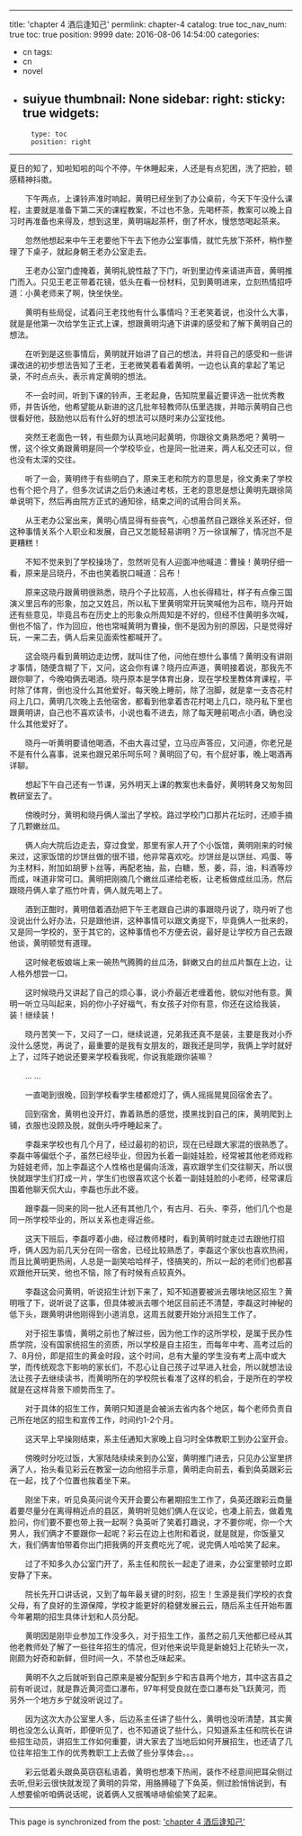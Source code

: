 
---
title: 'chapter 4  酒后逢知己'
permlink: chapter-4
catalog: true
toc_nav_num: true
toc: true
position: 9999
date: 2016-08-06 14:54:00
categories:
- cn
tags:
- cn
- novel
- suiyue
thumbnail: None
sidebar:
    right:
        sticky: true
widgets:
    -
        type: toc
        position: right
---


夏日的知了，知啦知啦的叫个不停，午休睡起来，人还是有点犯困，洗了把脸，顿感精神抖擞。

　　下午两点，上课铃声准时响起，黄明已经坐到了办公桌前，今天下午没什么课程，主要就是准备下第二天的课程教案，不过也不急，先喝杯茶，教案可以晚上自习时再准备也来得及，想到这里，黄明端起茶杯，倒了杯水，慢悠悠喝起茶来。

　　忽然他想起来中午王老要他下午去下他办公室事情，就忙先放下茶杯，稍作整理了下桌子，就起身朝王老办公室走去。

　　王老办公室门虚掩着，黄明礼貌性敲了下门，听到里边传来请进声音，黄明推门而入。只见王老正带着花镜，低头在看一份材料，见到黄明进来，立刻热情招呼道：小黄老师来了啊，快坐快坐。

　　黄明有些局促，试着问王老找他有什么事情吗？王老笑着说，也没什么大事，就是是他第一次给学生正式上课，想跟黄明沟通下讲课的感受和了解下黄明自己的想法。

　　在听到是这些事情后，黄明就开始讲了自己的想法，并将自己的感受和一些讲课改进的初步想法告知了王老，王老微笑着看着黄明，一边也认真的拿起了笔记录，不时点点头，表示肯定黄明的想法。

　　不一会时间，听到下课的铃声，王老起身，告知院里最近要评选一批优秀教师，并告诉他，他希望能从新进的这几批年轻教师队伍里选拨，并暗示黄明自己也很看好他，鼓励他以后有什么好的想法可以随时来办公室找他。

　　突然王老面色一转，有些颇为认真地问起黄明，你跟徐文勇熟悉吧？黄明一愣，这个徐文勇跟黄明是同一个学校毕业，也是同一批进来，两人私交还可以，但也没有太深的交往。

　　听了一会，黄明终于有些明白了，原来王老和院方的意思是，徐文勇来了学校也有个把个月了，但多次试讲之后仍未通过考核，王老的意思是想让黄明先跟徐简单说明下，然后再由院方正式的通知徐，结束之间的试用合同关系。

　　从王老办公室出来，黄明心情显得有些丧气，心想虽然自己跟徐关系还好，但这种事情关系个人职业和发展，自己又怎能轻易讲明？万一徐误解了，情况岂不是更糟糕！

　　不知不觉来到了学校操场了，忽然听见有人迎面冲他喊道：曹操！黄明仔细一看，原来是吕晓丹，不由也笑着脱口喊道：吕布！

　　原来这晓丹跟黄明很熟悉，晓丹个子比较高，人也长得精壮，样子有点像三国演义里吕布的形象，加之又姓吕，所以私下里黄明常开玩笑喊他为吕布，晓丹开始还有些意见，毕竟吕布在历史上的形象众所周知是不好的，但经不住黄明多次喊，倒也不恼了，作为回应，他也常喊黄明为曹操，倒不是因为别的原因，只是觉得好玩，一来二去，俩人后来见面索性都喊开了。

　　这会晓丹看到黄明边走边愣，就叫住了他，问他在想什么事情？黄明没有讲刚才事情，随便含糊了下，又问，这会你有课？晓丹应声道，黄明接着说，那我先不跟你聊了，今晚咱俩去喝酒。晓丹原本是学体育出身，现在学校里教体育课程，平时除了体育，倒也没什么其他爱好，每天晚上睡前，除了泡脚，就是拿一支杏花村闷上几口，黄明几次晚上去他宿舍，都看到他拿着杏花村喝上几口，晓丹私下里也跟黄明讲，自己也不喜欢读书，小说也看不进去，除了每天睡前喝点小酒，确也没什么其他爱好了。

　　晓丹一听黄明要请他喝酒，不由大喜过望，立马应声答应，又问道，你老兄是不是有什么喜事，说来也跟兄弟乐呵乐呵？黄明回了句，有个屁好事，晚上喝酒再详聊。

　　想起下午自己还有一节课，另外明天上课的教案也未备好，黄明转身又匆匆回教研室去了。

　　傍晚时分，黄明和晓丹俩人溜出了学校。路过学校门口那片花坛时，还顺手摘了几颗嫩丝瓜。

　　俩人向大院后边走去，穿过食堂，那里有家人开了个小饭馆，黄明刚来的时候来过，这家饭馆的炒饼丝做的很不错，他非常喜欢吃。炒饼丝是以饼丝、鸡蛋、等为主材料，附加如胡萝卜丝等，再配老抽，盐，白糖，葱，姜，蒜，油，料酒等炒而成，味道非常可口。黄明把刚摘几个嫩丝瓜递给老板，让老板做成丝瓜汤，然后跟晓丹俩人拿了瓶竹叶青，俩人就先喝上了。

　　酒到正酣时，黄明借着酒劲把下午王老跟自己讲的事跟晓丹说了，晓丹听了也没说出什么好办法，只是跟他讲，这种事情可以跟文勇提下，毕竟俩人一批来的，又是同一学校的，至于其它的，这种事情也不方便去说，最好是让学校方自己去跟他谈，黄明顿觉有道理。

　　这时候老板娘端上来一碗热气腾腾的丝瓜汤，鲜嫩又白的丝瓜片飘在上边，让人格外想尝一口。

　　这时候晓丹又讲起了自己的烦心事，说小乔最近老缠着他，貌似对他有意。黄明一听立马叫起来，妈的你小子好福气，有女孩子对你有意，你还在这给我装，装！继续装！

　　晓丹苦笑一下，又闷了一口，继续说道，兄弟我还真不是装，主要是我对小乔没什么感觉，再说了，最重要的是我有女朋友的，跟我还是同学，我俩上学时就好上了，过阵子她说还要来学校看我呢，你说我能跟你装嘛？

　　... ...

　　一直喝到很晚，回到学校看学生楼都熄灯了，俩人摇摇晃晃回宿舍去了。

　　回到宿舍，黄明也没开灯，靠着熟悉的感觉，摸黑找到自己的床，黄明爬到上铺，衣服也没顾及脱，就倒头呼呼睡起来了。

　　李磊来学校也有几个月了，经过最初的初识，现在已经跟大家混的很熟悉了。李磊中等偏低个子，虽然已经毕业，但因为长着一副娃娃脸，经常被其他老师戏称为娃娃老师，加上李磊这个人性格也是偏向活泼，喜欢跟学生们交往聊天，所以很快就跟学生们打成一片，学生们也很喜欢这个长着一副娃娃脸的小老师，经常课后围着他聊天侃大山，李磊也乐此不疲。

　　跟李磊一同来的同一批人还有其他几个，有古月、石头、李芬，他们几个也是同一所学校毕业的，所以关系也走得近些。

　　这天下班后，李磊哼着小曲，经过教师楼时，看到黄明时就走过去跟他打招呼，俩人因为前几天分在同一宿舍，已经比较熟悉了，李磊这个家伙也喜欢热闹，而且比黄明更热闹，人总是一副笑哈哈样子，怪搞笑的，所以一起的老师们也都喜欢跟他开玩笑，他也不恼，除了有时候有点较真外。

　　李磊这会问黄明，听说招生计划下来了，知不知道要被派去哪块地区招生？黄明哦了下，说听说了这事，但具体被派去哪个地区目前还不清楚，李磊这时神秘的低下头，跟黄明讲他刚得到小道消息，这周五就要开始分派招生工作了。

　　对于招生事情，黄明之前也了解过些，因为他工作的这所学校，是属于民办性质学院，没有国家统招生的资质，所以学校是自主招生，而每年中考、高考过后的7、8月份，即是招生的黄金时段，这个时间，总有大量的学生没有考上高中或大学，而传统观念下影响的家长们，不忍心让自己孩子过早进入社会，所以就想法设法让孩子去继续读书，而黄明所在的学校院长看准了这样的机会，于是所在的学校就是在这样背景下顺势而生了。

　　对于具体的招生工作，黄明只知道是会被派去省内各个地区，每个老师负责自己所在地区的招生和宣传工作，时间约1-2个月。

　　这天早上早操刚结束，系主任通知大家晚上自习时全体教职工到办公室开会。

　　傍晚时分吃过饭，大家陆陆续续来到办公室，黄明推门进去，只见办公室里挤满了人，抬头看见彩云在教室一边向他招手示意，黄明走向前去，看到奂英跟彩云在一起，找了个位置也挨着坐下来。

　　刚坐下来，听见奂英问说今天开会要公布暑期招生工作了，奂英还跟彩云商量着要尽量分在离得稍近点的县区，黄明听见她们俩人在议论，也凑上前去，做着鬼脸问，你们要不要也带上我一起啊？奂英听了笑着打趣说，才不要你呢，你一个大男人，我们俩才不要跟你一起呢？彩云在边上也附和着说，就是就是，你饭量又大，我们俩害怕带着你出门把我俩的开支费吃光了呢，说完俩人哈哈笑了起来。

　　过了不知多久办公室门开了，系主任和院长一起走了进来，办公室里顿时立即安静了下来。

　　院长先开口讲话说，又到了每年最关键的时刻，招生！生源是我们学校的衣食父母，有了良好的生源保障，学校才能更好的稳健发展云云，随后系主任开始布置今年暑期的招生具体计划和人员分配。

　　黄明因是刚毕业参加工作没多久，对于招生工作，虽然之前几天他都已经从其他老教师处了解了一些往年招生的情况，但对他来说毕竟是新媳妇上花轿头一次，刚颇为好奇和新鲜，但时间一久，不禁也乏味起来。

　　黄明不久之后就听到自己原来是被分配到乡宁和吉县两个地方，其中这吉县之前有听说过，就是靠近黄河壶口瀑布，97年柯受良就在壶口瀑布处飞跃黄河，而另外一个地方乡宁就没听说过了。

　　因为这次大办公室里人多，后边系主任讲了些什么，黄明也没听清楚，其实黄明也没怎么认真听，即便听见了，也不知道说了些什么，只知道系主任和院长在讲些招生动员，讲招生工作如何重要，讲大家去了当地后如何开展招生，也还请了几位往年招生工作的优秀教职工上去做了些分享体会。。。

　　彩云低着头跟奂英窃窃私语着，黄明也想凑下热闹，装作不经意间把耳朵侧过去听,但彩云很快就发现了黄明的异常，用胳膊碰了下奂英，侧过脸悄悄说到，有人想要偷听咱俩说话呢，说着俩人又抿嘴哧哧偷偷笑了起来。

- - -

This page is synchronized from the post: ['chapter 4  酒后逢知己'](https://steemit.com/@rivalhw/chapter-4)

